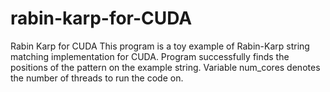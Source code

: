 # rabin-karp-for-CUDA
Rabin Karp for CUDA
This program is a toy example of Rabin-Karp string matching implementation for CUDA.
Program successfully finds the positions of the pattern on the example string.
Variable num_cores denotes the number of threads to run the code on.
